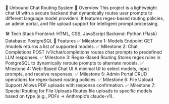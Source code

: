 🚀 Unbound Chat Routing System
📌 Overview
This project is a lightweight chat UI with a secure backend that dynamically routes user prompts to different language model providers. It features regex-based routing policies, an admin portal, and file upload support for intelligent prompt processing.

🛠️ Tech Stack
Frontend: HTML, CSS, JavaScript
Backend: Python (Flask)
Database: PostgreSQL
🎯 Features
✅ Milestone 1: Models Endpoint
GET /models returns a list of supported models.
✅ Milestone 2: Chat Completions
POST /v1/chat/completions routes chat prompts to predefined LLM responses.
✅ Milestone 3: Regex-Based Routing
Stores regex rules in PostgreSQL to dynamically reroute prompts to alternate models.
✅ Milestone 4: Web-Based Chat UI
A minimal UI to select models, input prompts, and receive responses.
✅ Milestone 5: Admin Portal
CRUD operations for regex-based routing policies.
✅ Milestone 6: File Upload Support
Allows PDF uploads with response confirmation.
✅ Milestone 7: Special Routing for File Uploads
Routes file uploads to specific models based on type (e.g., PDFs → Anthropic’s claude-v1).
